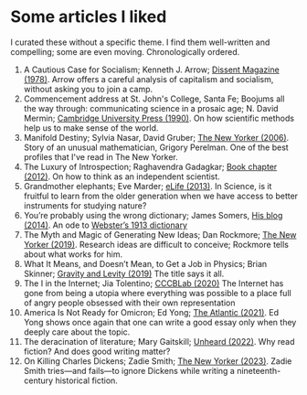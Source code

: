 # Some articles I liked

I curated these without a specific theme. I find them well-written and compelling; some are even moving. Chronologically ordered.

1. A Cautious Case for Socialism; Kenneth J. Arrow; [Dissent Magazine  (1978)](https://www.dissentmagazine.org/article/a-cautious-case-for-socialism/). Arrow offers a careful analysis of capitalism and socialism, without asking you to join a camp.
2. Commencement address at St. John's College, Santa Fe; Boojums all the way through: communicating science in a prosaic age; N. David Mermin; [Cambridge University Press (1990)](https://www.cambridge.org/us/universitypress/subjects/physics/history-philosophy-and-foundations-physics/boojums-all-way-through-communicating-science-prosaic-age?format=PB). On how scientific methods help us to make sense of the world.
3. Manifold Destiny; Sylvia Nasar, David Gruber; [The New Yorker (2006)](https://www.newyorker.com/magazine/2006/08/28/manifold-destiny). Story of an unusual mathematician, Grigory Perelman. One of the best profiles that I've read in The New Yorker.
4. The Luxury of Introspection; Raghavendra Gadagkar; [Book chapter (2012)](https://eprints.iisc.ac.in/68318/). On how to think as an independent scientist.
5. Grandmother elephants; Eve Marder; [eLife (2013)](https://doi.org/10.7554/eLife.01140). In Science, is it fruitful to learn from the older generation when we have access to better instruments for studying nature?
6. You’re probably using the wrong dictionary; James Somers, [His blog (2014)](https://jsomers.net/blog/dictionary). An ode to [Webster’s 1913 dictionary](https://www.websters1913.com/)
7. The Myth and Magic of Generating New Ideas; Dan Rockmore; [The New Yorker (2019)](https://www.newyorker.com/culture/annals-of-inquiry/the-myth-and-magic-of-generating-new-ideas). Research ideas are difficult to conceive; Rockmore tells about what works for him.
8. What It Means, and Doesn’t Mean, to Get a Job in Physics; Brian Skinner;  [Gravity and Levity (2019)](https://gravityandlevity.wordpress.com/2019/03/25/what-it-means-and-doesnt-mean-to-get-a-job-in-physics/) The title says it all.
9. The I in the Internet; Jia Tolentino; [CCCBLab (2020)](https://lab.cccb.org/en/the-i-in-the-internet/) The Internet has gone from being a utopia where everything was possible to a place full of angry people obsessed with their own representation
10. America Is Not Ready for Omicron; Ed Yong; [The Atlantic (2021)](https://www.theatlantic.com/health/archive/2021/12/america-omicron-variant-surge-booster/621027/). Ed Yong shows once again that one can write a good essay only when they deeply care about the topic.
11. The deracination of literature; Mary Gaitskill; [Unheard (2022)](https://unherd.com/2022/06/the-death-of-literature/). Why read fiction? And does good writing matter?
12. On Killing Charles Dickens; Zadie Smith; [The New Yorker (2023)](https://www.newyorker.com/magazine/2023/07/10/on-killing-charles-dickens). Zadie Smith tries—and fails—to ignore Dickens while writing a nineteenth-century historical fiction.
